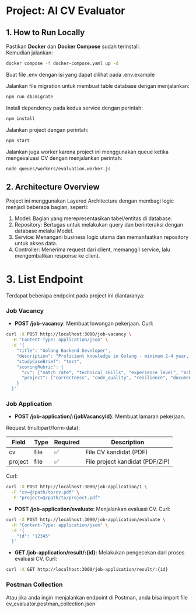 # Project: AI CV Evaluator

## 1. How to Run Locally
Pastikan **Docker** dan **Docker Compose** sudah terinstall.  
Kemudian jalankan:

```bash
docker compose -f docker-compose.yaml up -d
```

Buat file .env dengan isi yang dapat dilihat pada .env.example

Jalankan file migration untuk membuat table database dengan menjalankan:
```bash
npm run db:migrate  
```

Install dependency pada kedua service dengan perintah:
```bash
npm install
```

Jalankan project dengan perintah:
```bash
npm start
```

Jalankan juga worker karena project ini menggunakan queue ketika mengevaluasi CV dengan menjalankan perintah:
```bash
node queues/workers/evaluation.worker.js  
```

## 2. Architecture Overview
Project ini menggunakan Layered Architecture dengan membagi logic menjadi beberapa bagian, seperti: 
1. Model: Bagian yang merepresentasikan tabel/entitas di database.
2. Repository: Bertugas untuk melakukan query dan berinteraksi dengan database melalui Model.
3. Service: Menangani business logic utama dan memanfaatkan repository untuk akses data.
4. Controller: Menerima request dari client, memanggil service, lalu mengembalikan response ke client.

# 3. List Endpoint
Terdapat beberapa endpoint pada project ini diantaranya:
### Job Vacancy
*   **POST /job-vacancy**: Membuat lowongan pekerjaan.
Curl:
```bash
curl -X POST http://localhost:3000/job-vacancy \
  -H "Content-Type: application/json" \
  -d '{
    "title": "Golang Backend Developer",
    "description": "Proficient knowledge in Golang - minimum 2-4 year, Minimum education S1, Can work in Banking Company, Can work fulltime onsite in Jakarta, Can stay at Jabodetabek area, Experience in microservices project, and can make service in Restful API, Experience in using RDBMS such as MySQL or MS SQL, Experience in Redis or ElasticSearch, Experience in using Kafka or RabbitMQ, Experience is implementing clean code architecture, Experience in Git, Familiar with linux, Understand waterfall or agile SDLC concepts",
    "studyCaseBrief": "test",
    "scoringRubric": {
      "cv": ["match_rate", "technical_skills", "experience_level", "achievements", "cultural_fit"],
      "project": ["correctness", "code_quality", "resilience", "documentation", "creativity"]
    }
  }'
```

### Job Application
*   **POST /job-application/:{jobVacancyId}**: Membuat lamaran pekerjaan.

Request (multipart/form-data):

| Field    | Type | Required | Description                        |
|----------|------|----------|------------------------------------|
| cv       | file | ✅       | File CV kandidat (PDF)             |
| project  | file | ✅       | File project kandidat (PDF/ZIP)    |

Curl:
```bash
curl -X POST http://localhost:3000/job-application/1 \
  -F "cv=@/path/to/cv.pdf" \
  -F "project=@/path/to/project.pdf"
```

*   **POST /job-application/evaluate**: Menjalankan evaluasi CV.
Curl:
```bash
curl -X POST http://localhost:3000/job-application/evaluate \
  -H "Content-Type: application/json" \
  -d '{
    "id": "12345"
  }'
```

*   **GET /job-application/result/:{id}**: Melakukan pengecekan dari proses evaluasi CV.
Curl:
```bash
curl -X GET http://localhost:3000/job-application/result/:{id}
```

### Postman Collection
Atau jika anda ingin menjalankan endpoint di Postman, anda bisa import file cv_evaluator.postman_collection.json